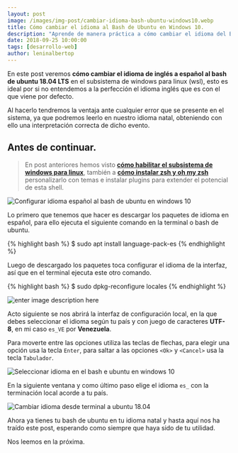 ```yaml
---
layout: post
image: /images/img-post/cambiar-idioma-bash-ubuntu-windows10.webp
title: Cómo cambiar el idioma al Bash de Ubuntu en Windows 10.
description: "Aprende de manera práctica a cómo cambiar el idioma del Bash de Ubuntu en el Subsistema de Windows para Linux en Windows 10."
date: 2018-09-25 10:00:00
tags: [desarrollo-web]
author: leninalbertop
---
```

En este post veremos **cómo cambiar el idioma de inglés a español al bash de ubuntu 18.04 LTS** en el subsistema de windows para linux (wsl), esto es ideal por si no entendemos a la perfección el idioma inglés que es con el que viene por defecto.

Al hacerlo tendremos la ventaja ante cualquier error que se presente en el sistema, ya que podremos leerlo en nuestro idioma natal, obteniendo con ello una interpretación correcta de dicho evento.

## Antes de continuar.
>En post anteriores hemos visto [**cómo habilitar el subsistema de windows para linux**](/windows-subsystem-linux), también a [**cómo instalar zsh y oh my zsh**](/instalar-zsh-ohmyzsh-windows10) personalizarlo con temas e instalar plugins para extender el potencial de esta shell.

![Configurar idioma español al bash de ubuntu en windows 10](https://lh3.googleusercontent.com/Qyey5aDhdojvuYsha-1XzTlzEKopdZpSRB-xhdP5LAx0l7BFD-b702ftGXQ-9nfF9fMId3QRhX08=s768 "Cambiar el idioma al español al bash de ubuntu en windows 10")

Lo primero que tenemos que hacer es descargar los paquetes de idioma en español, para ello ejecuta el siguiente comando en la terminal o bash de ubuntu.

{% highlight bash %}
$ sudo apt install language-pack-es
{% endhighlight %}

Luego de descargado los paquetes toca configurar el idioma de la interfaz, así que en el terminal ejecuta este otro comando.

{% highlight bash %}
$ sudo dpkg-reconfigure locales
{% endhighlight %}

![enter image description here](https://lh3.googleusercontent.com/79AVl_ouP4FJ9rQkYD8kTMsi0rjhTTaW40eqk_fDFlKzpjy0rbBG3pE9uSvi5p8RfPWSv5wKvp2b=s768 "Configuración de idioma en el bash de ubuntu 18.04 en windows 10")

Acto siguiente se nos abrirá la interfaz de configuración local, en la que debes seleccionar el idioma según tu país y con juego de caracteres **UTF-8**, en mi caso `es_VE` por **Venezuela**.

Para moverte entre las opciones utiliza las teclas de flechas, para elegir una opción usa la tecla `Enter`, para saltar a las opciones `<Ok>` y `<Cancel>` usa la tecla `Tabulador`.

![Seleccionar idioma en el bash e ubuntu en windows 10](https://lh3.googleusercontent.com/JmMQw2tNu1WP-QVG-n4gKUiBUeQ6ZrOmq5_Y3-km4HxC664qGzNTH1ITvu6rW9jb5k5Ld4iuH2Ax=s768 "Seleccionar idioma español en el bash de ubuntu en windows 10")

En la siguiente ventana y como último paso elige el idioma `es_` con la terminación local acorde a tu país.

![Cambiar idioma desde terminal a ubuntu 18.04](https://lh3.googleusercontent.com/Wc5N7P5HR-6jVmTQYj_assDy4Ff793beGuFoETfZFzJhpwUvGAqjOMsIJ8fNUUftKIYEf1C5JR2z=s768 "Cambiar idioma a ubuntu desde el terminal")

Ahora ya tienes tu bash de ubuntu en tu idioma natal y hasta aquí nos ha traído este post, esperando como siempre que haya sido de tu utilidad.

Nos leemos en la próxima.